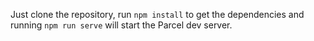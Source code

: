 Just clone the repository, run `npm install` to get the dependencies and running `npm run serve` will start the Parcel dev server.

